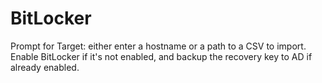 # BitLocker
Prompt for Target: either enter a hostname or a path to a CSV to import.
Enable BitLocker if it's not enabled, and backup the recovery key to AD if already enabled.
